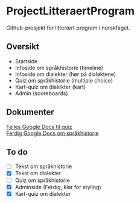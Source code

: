 # ProjectLitteraertProgram
Github-prosjekt for litterært program i norskfaget. 

## Oversikt
* Startside
* Infoside om språkhistorie (timeline)
* Infoside om dialekter (hør på dialektene)
* Quiz om språkhistorie (multiple choice)
* Kart-quiz om dialekter (kart)
* Admin (scoreboards)

## Dokumenter
[Felles Google Docs til quiz](https://docs.google.com/document/d/1k786bBGN7E99t4JQLBTRwmotQB2Qsu_IQl3b-e-nLrw/edit?usp=sharing)
<br>
[Ferdig Google Docs om språkhistorie](https://docs.google.com/document/d/12GljvkvfWXZeozs0sqPwOhUSC2dBpbCTTGr1HZsNdlo/edit?usp=sharing)

## To do
- [ ] Tekst om språkhistorie
- [x] Tekst om dialekter
- [ ] Quiz om språkhistorie
- [x] Adminside (Ferdig, klar for styling)
- [x] Kart-quiz om dialekter
